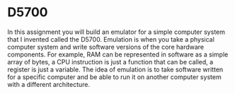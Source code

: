 # D5700
In this assignment you will build an emulator for a simple computer system that I invented called the D5700. Emulation is when you take a physical computer system and write software versions of the core hardware components. For example, RAM can be represented in software as a simple array of bytes, a CPU instruction is just a function that can be called, a register is just a variable. The idea of emulation is to take software written for a specific computer and be able to run it on another computer system with a different architecture.
